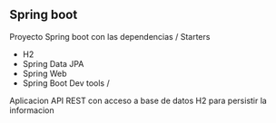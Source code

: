 ## Spring boot
Proyecto Spring boot con las dependencias / Starters
* H2
* Spring Data JPA
* Spring Web
* Spring Boot Dev tools /

Aplicacion API REST con acceso a base de datos H2 para persistir la informacion